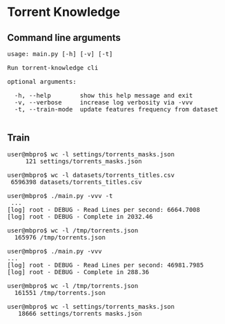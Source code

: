 # Torrent Knowledge


## Command line arguments
<pre>usage: main.py [-h] [-v] [-t]

Run torrent-knowledge cli

optional arguments:

  -h, --help        show this help message and exit
  -v, --verbose     increase log verbosity via -vvv
  -t, --train-mode  update features frequency from dataset
 </pre>


## Train
<pre>
user@mbpro$ wc -l settings/torrents_masks.json
     121 settings/torrents_masks.json

user@mbpro$ wc -l datasets/torrents_titles.csv
 6596398 datasets/torrents_titles.csv

user@mbpro$ ./main.py -vvv -t
 ...
[log] root - DEBUG - Read Lines per second: 6664.7008
[log] root - DEBUG - Complete in 2032.46

user@mbpro$ wc -l /tmp/torrents.json
  165976 /tmp/torrents.json

user@mbpro$ ./main.py -vvv
...
[log] root - DEBUG - Read Lines per second: 46981.7985
[log] root - DEBUG - Complete in 288.36

user@mbpro$ wc -l /tmp/torrents.json
  161551 /tmp/torrents.json

user@mbpro$ wc -l settings/torrents_masks.json
   18666 settings/torrents_masks.json
</pre>